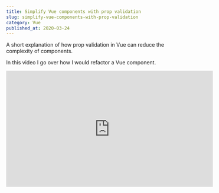 ```yaml
---
title: Simplify Vue components with prop validation
slug: simplify-vue-components-with-prop-validation
category: Vue
published_at: 2020-03-24
---
```


A short explanation of how prop validation in Vue can reduce the complexity of components.

In this video I go over how I would refactor a Vue component.

<iframe width="560" height="315" src="https://www.youtube-nocookie.com/embed/YmpEgdB9f7g" frameborder="0" allow="accelerometer; autoplay; encrypted-media; gyroscope; picture-in-picture" allowfullscreen></iframe>
